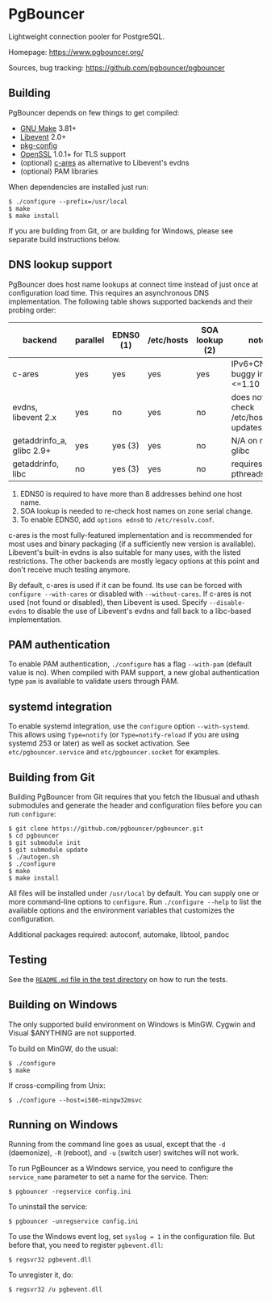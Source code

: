 PgBouncer
=========

Lightweight connection pooler for PostgreSQL.

Homepage: <https://www.pgbouncer.org/>

Sources, bug tracking: <https://github.com/pgbouncer/pgbouncer>

Building
---------

PgBouncer depends on few things to get compiled:

* [GNU Make] 3.81+
* [Libevent] 2.0+
* [pkg-config]
* [OpenSSL] 1.0.1+ for TLS support
* (optional) [c-ares] as alternative to Libevent's evdns
* (optional) PAM libraries

[GNU Make]: https://www.gnu.org/software/make/
[Libevent]: http://libevent.org/
[pkg-config]: https://www.freedesktop.org/wiki/Software/pkg-config/
[OpenSSL]: https://www.openssl.org/
[c-ares]: http://c-ares.haxx.se/

When dependencies are installed just run:

    $ ./configure --prefix=/usr/local
    $ make
    $ make install

If you are building from Git, or are building for Windows, please see
separate build instructions below.

DNS lookup support
------------------

PgBouncer does host name lookups at connect time instead of just once
at configuration load time.  This requires an asynchronous DNS
implementation.  The following table shows supported backends and
their probing order:

| backend                    | parallel | EDNS0 (1) | /etc/hosts | SOA lookup (2) | note                                  |
|----------------------------|----------|-----------|------------|----------------|---------------------------------------|
| c-ares                     | yes      | yes       | yes        | yes            | IPv6+CNAME buggy in <=1.10            |
| evdns, libevent 2.x        | yes      | no        | yes        | no             | does not check /etc/hosts updates     |
| getaddrinfo_a, glibc 2.9+  | yes      | yes (3)   | yes        | no             | N/A on non-glibc                      |
| getaddrinfo, libc          | no       | yes (3)   | yes        | no             | requires pthreads                     |

1. EDNS0 is required to have more than 8 addresses behind one host name.
2. SOA lookup is needed to re-check host names on zone serial change.
3. To enable EDNS0, add `options edns0` to `/etc/resolv.conf`.

c-ares is the most fully-featured implementation and is recommended
for most uses and binary packaging (if a sufficiently new version is
available).  Libevent's built-in evdns is also suitable for many uses,
with the listed restrictions.  The other backends are mostly legacy
options at this point and don't receive much testing anymore.

By default, c-ares is used if it can be found.  Its use can be forced
with `configure --with-cares` or disabled with `--without-cares`.  If
c-ares is not used (not found or disabled), then Libevent is used.  Specify
`--disable-evdns` to disable the use of Libevent's evdns and fall back to a
libc-based implementation.

PAM authentication
------------------

To enable PAM authentication, `./configure` has a flag `--with-pam`
(default value is no).  When compiled with PAM support, a new global
authentication type `pam` is available to validate users through PAM.

systemd integration
-------------------

To enable systemd integration, use the `configure` option
`--with-systemd`.  This allows using `Type=notify` (or `Type=notify-reload` if
you are using systemd 253 or later) as well as socket activation.  See
`etc/pgbouncer.service` and `etc/pgbouncer.socket` for examples.

Building from Git
-----------------

Building PgBouncer from Git requires that you fetch the libusual and
uthash submodules and generate the header and configuration files before
you can run `configure`:

	$ git clone https://github.com/pgbouncer/pgbouncer.git
	$ cd pgbouncer
	$ git submodule init
	$ git submodule update
	$ ./autogen.sh
	$ ./configure
	$ make
	$ make install

All files will be installed under `/usr/local` by default. You can
supply one or more command-line options to `configure`. Run
`./configure --help` to list the available options and the environment
variables that customizes the configuration.

Additional packages required: autoconf, automake, libtool, pandoc

Testing
-------

See the [`README.md` file in the test directory][1] on how to run the tests.

[1]: https://github.com/pgbouncer/pgbouncer/blob/master/test/README.md

Building on Windows
-------------------

The only supported build environment on Windows is MinGW.  Cygwin and
Visual $ANYTHING are not supported.

To build on MinGW, do the usual:

	$ ./configure
	$ make

If cross-compiling from Unix:

	$ ./configure --host=i586-mingw32msvc

Running on Windows
------------------

Running from the command line goes as usual, except that the `-d` (daemonize),
`-R` (reboot), and `-u` (switch user) switches will not work.

To run PgBouncer as a Windows service, you need to configure the
`service_name` parameter to set a name for the service.  Then:

	$ pgbouncer -regservice config.ini

To uninstall the service:

	$ pgbouncer -unregservice config.ini

To use the Windows event log, set `syslog = 1` in the configuration file.
But before that, you need to register `pgbevent.dll`:

	$ regsvr32 pgbevent.dll

To unregister it, do:

	$ regsvr32 /u pgbevent.dll
